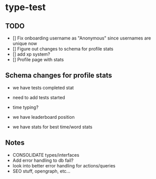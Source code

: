 # type-test

## TODO

- [] Fix onboarding username as "Anonymous" since usernames are unique now
- [] Figure out changes to schema for profile stats
- [] add xp system?
- [] Profile page with stats

## Schema changes for profile stats

- we have tests completed stat
- need to add tests started
- time typing?

- we have leaderboard position
- we have stats for best time/word stats

## Notes

- CONSOLIDATE types/interfaces
- Add error handling to db fail?
- look into better error handling for actions/queries
- SEO stuff, opengraph, etc...
